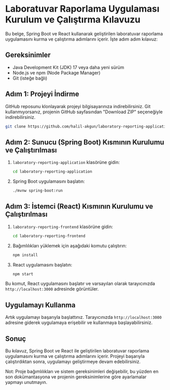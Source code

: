 # Laboratuvar Raporlama Uygulaması Kurulum ve Çalıştırma Kılavuzu

Bu belge, Spring Boot ve React kullanarak geliştirilen laboratuvar raporlama uygulamasını kurma ve çalıştırma
adımlarını içerir. İşte adım adım kılavuz:

## Gereksinimler

- Java Development Kit (JDK) 17 veya daha yeni sürüm
- Node.js ve npm (Node Package Manager)
- Git (isteğe bağlı)

## Adım 1: Projeyi İndirme

GitHub reposunu klonlayarak projeyi bilgisayarınıza indirebilirsiniz. Git kullanmıyorsanız, projenin GitHub
sayfasından "Download ZIP" seçeneğiyle indirebilirsiniz.

```bash
git clone https://github.com/halil-akgun/laboratory-reporting-application.git
```

## Adım 2: Sunucu (Spring Boot) Kısmının Kurulumu ve Çalıştırılması

1. `laboratory-reporting-application` klasörüne gidin:
   ```bash
   cd laboratory-reporting-application
   ```
2. Spring Boot uygulamasını başlatın:
   ```bash
   ./mvnw spring-boot:run
   ```

## Adım 3: İstemci (React) Kısmının Kurulumu ve Çalıştırılması

1. `laboratory-reporting-frontend` klasörüne gidin:
   ```bash
   cd laboratory-reporting-frontend
   ```
2. Bağımlılıkları yüklemek için aşağıdaki komutu çalıştırın:
   ```bash
   npm install
   ```
3. React uygulamasını başlatın:
   ```bash
   npm start
   ```

Bu komut, React uygulamasını başlatır ve varsayılan olarak tarayıcınızda `http://localhost:3000` adresinde görüntüler.

## Uygulamayı Kullanma

Artık uygulamayı başarıyla başlattınız. Tarayıcınızda `http://localhost:3000` adresine giderek uygulamaya erişebilir
ve kullanmaya başlayabilirsiniz.

## Sonuç

Bu kılavuz, Spring Boot ve React ile geliştirilen laboratuvar raporlama uygulamasını kurma ve çalıştırma adımlarını
içerir. Projeyi başarıyla çalıştırdıktan sonra, uygulamayı geliştirmeye devam edebilirsiniz.

Not: Proje bağımlılıkları ve sistem gereksinimleri değişebilir, bu yüzden en son dokümantasyona ve projenin
gereksinimlerine göre ayarlamalar yapmayı unutmayın.
